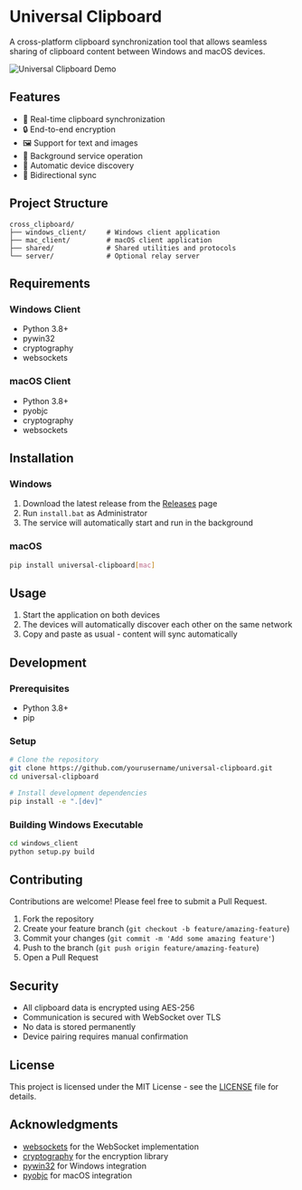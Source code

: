 # Universal Clipboard

A cross-platform clipboard synchronization tool that allows seamless sharing of clipboard content between Windows and macOS devices.

![Universal Clipboard Demo](docs/demo.gif)

## Features

- 🔄 Real-time clipboard synchronization
- 🔒 End-to-end encryption
- 🖼️ Support for text and images
- 🚀 Background service operation
- 🔌 Automatic device discovery
- 🔄 Bidirectional sync

## Project Structure

```
cross_clipboard/
├── windows_client/     # Windows client application
├── mac_client/         # macOS client application
├── shared/             # Shared utilities and protocols
└── server/             # Optional relay server
```

## Requirements

### Windows Client
- Python 3.8+
- pywin32
- cryptography
- websockets

### macOS Client
- Python 3.8+
- pyobjc
- cryptography
- websockets

## Installation

### Windows
1. Download the latest release from the [Releases](https://github.com/yourusername/universal-clipboard/releases) page
2. Run `install.bat` as Administrator
3. The service will automatically start and run in the background

### macOS
```bash
pip install universal-clipboard[mac]
```

## Usage

1. Start the application on both devices
2. The devices will automatically discover each other on the same network
3. Copy and paste as usual - content will sync automatically

## Development

### Prerequisites
- Python 3.8+
- pip

### Setup
```bash
# Clone the repository
git clone https://github.com/yourusername/universal-clipboard.git
cd universal-clipboard

# Install development dependencies
pip install -e ".[dev]"
```

### Building Windows Executable
```bash
cd windows_client
python setup.py build
```

## Contributing

Contributions are welcome! Please feel free to submit a Pull Request.

1. Fork the repository
2. Create your feature branch (`git checkout -b feature/amazing-feature`)
3. Commit your changes (`git commit -m 'Add some amazing feature'`)
4. Push to the branch (`git push origin feature/amazing-feature`)
5. Open a Pull Request

## Security

- All clipboard data is encrypted using AES-256
- Communication is secured with WebSocket over TLS
- No data is stored permanently
- Device pairing requires manual confirmation

## License

This project is licensed under the MIT License - see the [LICENSE](LICENSE) file for details.

## Acknowledgments

- [websockets](https://github.com/aaugustin/websockets) for the WebSocket implementation
- [cryptography](https://github.com/pyca/cryptography) for the encryption library
- [pywin32](https://github.com/mhammond/pywin32) for Windows integration
- [pyobjc](https://github.com/ronaldoussoren/pyobjc) for macOS integration 